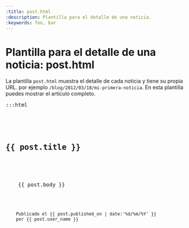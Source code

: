 ```yaml
---
:title: post.html
:description: Plantilla para el detalle de una noticia.
:keywords: foo, bar
---
```


# Plantilla para el detalle de una noticia: post.html

La plantilla <code>post.html</code> muestra el detalle de cada noticia y tiene su propia URL. por ejemplo <code>/blog/2012/03/18/mi-primera-noticia</code>. En esta plantilla puedes mostrar el artículo completo.

<pre>:::html
  <div class="post">

    <h2>{{ post.title }}</h2>

    <div class="entry">
    {{ post.body }}
    </div><!-- /entry -->

    <small class="date" title="{{ post.published_on | date:'%b %d %H:%M:%S %Y' }}">
    Publicado <span>el {{ post.published_on | date:'%d/%m/%Y' }}</span>
    por {{ post.user_name }}
    </small>

  </div><!-- /post -->
</pre>

